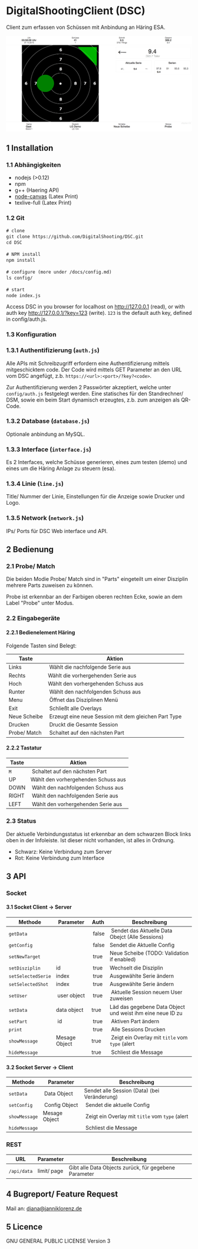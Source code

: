 # DigitalShootingClient (DSC)
Client zum erfassen von Schüssen mit Anbindung an Häring ESA.

![Demo](https://raw.githubusercontent.com/DigitalShooting/assets/master/DSC_1.gif)




## 1 Installation

### 1.1 Abhängigkeiten
- nodejs (>0.12)
- npm
- g++ (Haering API)
- [node-canvas](https://github.com/Automattic/node-canvas) (Latex Print)
- texlive-full (Latex Print)

### 1.2 Git
````
# clone
git clone https://github.com/DigitalShooting/DSC.git
cd DSC

# NPM install
npm install

# configure (more under /docs/config.md)
ls config/

# start
node index.js
````

Access DSC in you browser for localhost on http://127.0.0.1 (read), or with auth key http://127.0.0.1/?key=123 (write). `123` is the default auth key, defined in config/auth.js.


### 1.3 Konfiguration

### 1.3.1 Authentifizierung (`auth.js`)
Alle APIs mit Schreibzugriff erfordern eine Authentifizierung mittels mitgeschicktem code. Der Code wird mittels GET Parameter an den URL vom DSC angefügt, z.b. `https://<url>:<port>/?key?<code>`.

Zur Authentifizierung werden 2 Passwörter akzeptiert, welche unter `config/auth.js` festgelegt werden. Eine statisches für den Standrechner/ DSM, sowie ein beim Start dynamisch erzeugtes, z.b. zum anzeigen als QR-Code.

### 1.3.2 Database (`database.js`)
Optionale anbindung an MySQL.

### 1.3.3 Interface (`interface.js`)
Es 2 Interfaces, welche Schüsse generieren, eines zum testen (demo) und eines um die Häring Anlage zu steuern (esa).

### 1.3.4 Linie (`line.js`)
Title/ Nummer der Linie, Einstellungen für die Anzeige sowie Drucker und Logo.

### 1.3.5 Network (`network.js`)
IPs/ Ports für DSC Web interface und API.



## 2 Bedienung

### 2.1 Probe/ Match
Die beiden Modie Probe/ Match sind in "Parts" eingeteilt um einer Disziplin mehrere  Parts zuweisen zu können.

Probe ist erkennbar an der Farbigen oberen rechten Ecke, sowie an dem Label "Probe" unter Modus.


### 2.2 Eingabegeräte

#### 2.2.1 Bedienelement Häring
Folgende Tasten sind Belegt:

Taste           | Aktion
----------------|-----------------------------------------------------
Links           | Wählt die nachfolgende Serie aus
Rechts          | Wählt die vorhergehenden Serie aus
Hoch            | Wählt den vorhergehenden Schuss aus
Runter          | Wählt den nachfolgenden Schuss aus
Menu            | Öffnet das Disziplinen Menü
Exit            | Schließt alle Overlays
Neue Scheibe    | Erzeugt eine neue Session mit dem gleichen Part Type
Drucken         | Druckt die Gesamte Session
Probe/ Match    | Schaltet auf den nächsten Part




#### 2.2.2 Tastatur
Taste           | Aktion
----------------|------------------------------------
`M`             | Schaltet auf den nächsten Part
UP              | Wählt den vorhergehenden Schuss aus
DOWN            | Wählt den nachfolgenden Schuss aus
RIGHT           | Wählt den nachfolgenden Serie aus
LEFT            | Wählt den vorhergehenden Serie aus


### 2.3 Status
Der aktuelle Verbindungsstatus ist erkennbar an dem schwarzen Block links oben in der Infoleiste. Ist dieser nicht vorhanden, ist alles in Ordnung.
- Schwarz: Keine Verbindung zum Server
- Rot: Keine Verbindung zum Interface




## 3 API

### Socket

#### 3.1 Socket Client -> Server
Methode             | Parameter     | Auth  | Beschreibung
--------------------|---------------|-------|------------------------------------------------
`getData`           |               | false | Sendet das Aktuelle Data Obejct (Alle Sessions)
`getConfig`         |               | false | Sendet die Aktuelle Config
`setNewTarget`      |               | true  | Neue Scheibe (TODO: Validation if enabled)
`setDisziplin`      | id            | true  | Wechselt die Disziplin
`setSelectedSerie`  | index         | true  | Ausgewählte Serie ändern
`setSelectedShot`   | index         | true  | Ausgewählte Serie ändern
`setUser`           | user object   | true  | Aktuelle Session neuem User zuweisen
`setData`           | data object   | true  | Läd das gegebene Data Object und weist ihm eine neue ID zu
`setPart`           | id            | true  | Aktiven Part ändern
`print`             |               | true  | Alle Sessions Drucken
`showMessage`       | Mesage Object | true  | Zeigt ein Overlay mit `title` vom `type` (alert | default) an
`hideMessage`       |               | true  | Schliest die Message

#### 3.2 Socket Server -> Client
Methode         | Parameter         | Beschreibung
----------------|-------------------|---------------------------------------------
`setData`       | Data Object       | Sendet alle Session (Data) (bei Veränderung)
`setConfig`     | Config Object     | Sendet die aktuelle Config
`showMessage`   | Mesage Object     | Zeigt ein Overlay mit `title` vom `type` (alert | default) an
`hideMessage`   |                   | Schliest die Message

### REST
URL                     | Parameter           | Beschreibung
------------------------|---------------------|------------------------------------------------
`/api/data`             |  limit/ page        | Gibt alle Data Objects zurück, für gegebene Parameter




## 4 Bugreport/ Feature Request
Mail an: diana@janniklorenz.de




## 5 Licence
GNU GENERAL PUBLIC LICENSE Version 3
